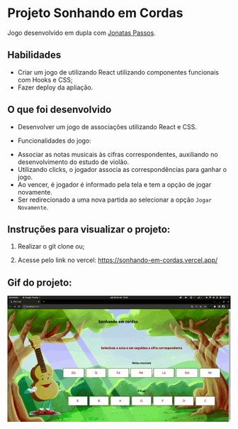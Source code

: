 # Projeto Sonhando em Cordas
Jogo desenvolvido em dupla com [Jonatas Passos](https://github.com/jonataspassos96).


## Habilidades

- Criar um jogo de utilizando React utilizando componentes funcionais com Hooks e CSS;
- Fazer deploy da apliação.


## O que foi desenvolvido

- Desenvolver um jogo de associações utilizando React e CSS.

* Funcionalidades do jogo:
- Associar as notas musicais às cifras correspondentes, auxiliando no desenvolvimento do estudo de violão.
- Utilizando clicks, o jogador associa as correspondências para ganhar o jogo.
- Ao vencer, é jogador é informado pela tela e tem a opção de jogar novamente.
- Ser redirecionado a uma nova partida ao selecionar a opção `Jogar Novamente`.


## Instruções para visualizar o projeto:

1. Realizar o git clone ou;

2. Acesse pelo link no vercel: https://sonhando-em-cordas.vercel.app/

## Gif do projeto:
<p align="center">
  <img  src="https://github.com/marianasaraiva/sonhando-em-cordas/blob/master/sonhando-em-cordas/src/images/SonhandoEmCordas.gif" alt="Sonhando em Cordas Gif"/>
</p>
